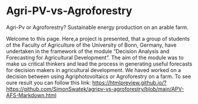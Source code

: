 # Agri-PV-vs-Agroforestry
Agri-Pv or Agroforestry? Sustainable energy production on an arable farm.

Welcome to this page. Here,a project is presented, that a group of students of the Faculty of Agriculture of the University of Bonn, Germany, have undertaken in the framework of the module “Decision Analysis and Forecasting for Agricultural Development”. The aim of the module was to make us critical thinkers and lead the process in generating useful forecasts for decision makers in agricultural development. We haved worked on a decision between using Agriphotovoltaics or Agroforestry on a farm. To see oure result you can follow this link: https://htmlpreview.github.io/?https://github.com/SimonSwatek/agripv-vs-agroforestry/blob/main/APV-AFS-Markdown.html
